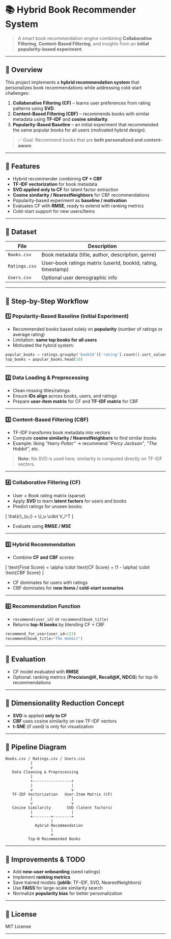 
# 📚 Hybrid Book Recommender System

> A smart book recommendation engine combining **Collaborative Filtering**, **Content-Based Filtering**, and insights from an **initial popularity-based experiment**.

---

## 🔹 **Overview**

This project implements a **hybrid recommendation system** that personalizes book recommendations while addressing cold-start challenges:

1. **Collaborative Filtering (CF)** – learns user preferences from rating patterns using **SVD**.
2. **Content-Based Filtering (CBF)** – recommends books with similar metadata using **TF-IDF** and **cosine similarity**.
3. **Popularity-Based Baseline** – an initial experiment that recommended the same popular books for all users (motivated hybrid design).

> ✅ Goal: Recommend books that are **both personalized and content-aware**.

---

## 🔹 **Features**

* Hybrid recommender combining **CF + CBF**
* **TF-IDF vectorization** for book metadata
* **SVD applied only to CF** for latent factor extraction
* **Cosine similarity / NearestNeighbors** for CBF recommendations
* Popularity-based experiment as **baseline / motivation**
* Evaluates CF with **RMSE**, ready to extend with ranking metrics
* Cold-start support for new users/items

---

## 🔹 **Dataset**

| File          | Description                                                  |
| ------------- | ------------------------------------------------------------ |
| `Books.csv`   | Book metadata (title, author, description, genre)            |
| `Ratings.csv` | User–book ratings matrix (userId, bookId, rating, timestamp) |
| `Users.csv`   | Optional user demographic info                               |

---

## 🔹 **Step-by-Step Workflow**

### **1️⃣ Popularity-Based Baseline (Initial Experiment)**

* Recommended books based solely on **popularity** (number of ratings or average rating)
* Limitation: **same top books for all users**
* Motivated the hybrid system:

```python
popular_books = ratings.groupby('bookId')['rating'].count().sort_values(ascending=False)
top_books = popular_books.head(10)
```

---

### **2️⃣ Data Loading & Preprocessing**

* Clean missing titles/ratings
* Ensure **IDs align** across books, users, and ratings
* Prepare **user-item matrix** for CF and **TF-IDF matrix** for CBF

---

### **3️⃣ Content-Based Filtering (CBF)**

* TF-IDF transforms book metadata into vectors
* Compute **cosine similarity / NearestNeighbors** to find similar books
* Example: liking *"Harry Potter"* → recommend *"Percy Jackson"*, *"The Hobbit"*, etc.

> **Note:** No SVD is used here; similarity is computed directly on TF-IDF vectors.

---

### **4️⃣ Collaborative Filtering (CF)**

* User × Book rating matrix (sparse)
* Apply **SVD** to learn **latent factors** for users and books
* Predict ratings for unseen books:

[
\hat{r}_{u,i} = U_u \cdot V_i^T
]

* Evaluate using **RMSE / MSE**

---

### **5️⃣ Hybrid Recommendation**

* Combine **CF and CBF** scores:

[
\text{Final Score} = \alpha \cdot \text{CF Score} + (1 - \alpha) \cdot \text{CBF Score}
]

* CF dominates for users with ratings
* CBF dominates for **new items / cold-start scenarios**

---

### **6️⃣ Recommendation Function**

* `recommend(user_id)` or `recommend(book_title)`
* Returns **top-N books** by blending CF + CBF

```python
recommend_for_user(user_id=123)
recommend(book_title="The Hobbit")
```

---

## 🔹 **Evaluation**

* CF model evaluated with **RMSE**
* Optional: ranking metrics (**Precision@K, Recall@K, NDCG**) for top-N recommendations

---

## 🔹 **Dimensionality Reduction Concept**

* **SVD** is applied **only to CF**
* **CBF** uses cosine similarity on raw TF-IDF vectors
* **t-SNE** (if used) is only for visualization

---

## 🔹 **Pipeline Diagram**

```
Books.csv / Ratings.csv / Users.csv
           |
           v
   Data Cleaning & Preprocessing
           |
           +-----------------+
           |                 |
           v                 v
   TF-IDF Vectorization   User-Item Matrix (CF)
           |                 |
           v                 v
   Cosine Similarity       SVD (latent factors)
           |                 |
           +--------+--------+
                    |
             Hybrid Recommendation
                    |
                    v
          Top-N Recommended Books
```

---

## 🔹 **Improvements & TODO**

* Add **new-user onboarding** (seed ratings)
* Implement **ranking metrics**
* Save trained models (**joblib**: TF-IDF, SVD, NearestNeighbors)
* Use **FAISS** for large-scale similarity search
* Normalize **popularity bias** for better personalization

---

## 🔹 **License**

MIT License

---
